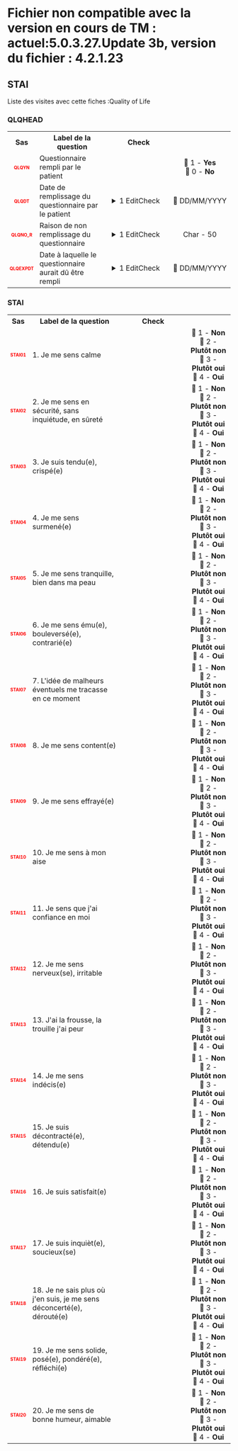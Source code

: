 # Fichier non compatible avec la version en cours de TM : actuel:5.0.3.27.Update 3b, version du fichier : 4.2.1.23  
## STAI 
Liste des visites avec cette fiches :Quality of Life 

### QLQHEAD 

<table style='width:100%;'>
<tr>
<th style='width:50px; text-align:center;'><strong>Sas</strong></th>
<th style='width:600px; text-align:center;'><strong>Label de la question </strong></th>
<th style='width:300px; text-align:center;'><strong>Check</strong></th>
<th style='width:300px; text-align:center;'><strongRéponses possibles</strong></th>
</tr>
<tr>
 <tr> 
<td style='width:50px; text-align:center; color:red; font-size: 10px;'> <b> QLQYN </b></td> 
 <td style='width:600px; text-align:left;'> Questionnaire rempli par le patient</td>
 <td style='width:600px; text-align:left;'>   </td>
 <td style='width:300px; text-align:center;'> 🔘 1 - <b>Yes</b> <br>🔘 0 - <b>No</b> <br> </td> 
 </tr>
 <tr> 
<td style='width:50px; text-align:center; color:red; font-size: 10px;'> <b> QLQDT </b></td> 
 <td style='width:600px; text-align:left;'> Date de remplissage du questionnaire par le patient</td>
 <td style='width:600px; text-align:left;'>  <details> <summary>1 EditCheck </summary><table><tr><td> 5:[QLQHEAD.*][QLQDT]</td> </tr><tr> <td> <pre><code class='javascript'>#Action Expression 
[QLQHEAD][QLQYN] == '1'; 
#data Expression 
 
</code></pre> </td><td> This item is required.</td> </tr></table></details> </td>
 <td style='width:300px; text-align:center;'> 📅 DD/MM/YYYY  </td> 
 </tr>
 <tr> 
<td style='width:50px; text-align:center; color:red; font-size: 10px;'> <b> QLQNO_R </b></td> 
 <td style='width:600px; text-align:left;'> Raison de non remplissage du questionnaire</td>
 <td style='width:600px; text-align:left;'>  <details> <summary>1 EditCheck </summary><table><tr><td> 5:[QLQHEAD.*][QLQNO_R]</td> </tr><tr> <td> <pre><code class='javascript'>#Action Expression 
[QLQHEAD][QLQYN] == '0'; 
#data Expression 
 
</code></pre> </td><td> This item is required.</td> </tr></table></details> </td>
 <td style='width:300px; text-align:center;'> Char - 50 </td> 
 </tr>
 <tr> 
<td style='width:50px; text-align:center; color:red; font-size: 10px;'> <b> QLQEXPDT </b></td> 
 <td style='width:600px; text-align:left;'> Date à laquelle le questionnaire aurait dû être rempli</td>
 <td style='width:600px; text-align:left;'>  <details> <summary>1 EditCheck </summary><table><tr><td> 5:[QLQHEAD.*][QLQEXPDT]</td> </tr><tr> <td> <pre><code class='javascript'>#Action Expression 
[QLQHEAD][QLQYN] == '0'; 
#data Expression 
 
</code></pre> </td><td> This item is required.</td> </tr></table></details> </td>
 <td style='width:300px; text-align:center;'> 📅 DD/MM/YYYY  </td> 
 </tr>
</table>

### STAI 

<table style='width:100%;'>
<tr>
<th style='width:50px; text-align:center;'><strong>Sas</strong></th>
<th style='width:600px; text-align:center;'><strong>Label de la question </strong></th>
<th style='width:300px; text-align:center;'><strong>Check</strong></th>
<th style='width:300px; text-align:center;'><strongRéponses possibles</strong></th>
</tr>
<tr>
 <tr> 
<td style='width:50px; text-align:center; color:red; font-size: 10px;'> <b> STAI01 </b></td> 
 <td style='width:600px; text-align:left;'> 1. Je me sens calme</td>
 <td style='width:600px; text-align:left;'>   </td>
 <td style='width:300px; text-align:center;'> 🔘 1 - <b>Non</b> <br>🔘 2 - <b>Plutôt non</b> <br>🔘 3 - <b>Plutôt oui</b> <br>🔘 4 - <b>Oui</b> <br> </td> 
 </tr>
 <tr> 
<td style='width:50px; text-align:center; color:red; font-size: 10px;'> <b> STAI02 </b></td> 
 <td style='width:600px; text-align:left;'> 2. Je me sens en sécurité, sans inquiétude, en sûreté</td>
 <td style='width:600px; text-align:left;'>   </td>
 <td style='width:300px; text-align:center;'> 🔘 1 - <b>Non</b> <br>🔘 2 - <b>Plutôt non</b> <br>🔘 3 - <b>Plutôt oui</b> <br>🔘 4 - <b>Oui</b> <br> </td> 
 </tr>
 <tr> 
<td style='width:50px; text-align:center; color:red; font-size: 10px;'> <b> STAI03 </b></td> 
 <td style='width:600px; text-align:left;'> 3. Je suis tendu(e), crispé(e)</td>
 <td style='width:600px; text-align:left;'>   </td>
 <td style='width:300px; text-align:center;'> 🔘 1 - <b>Non</b> <br>🔘 2 - <b>Plutôt non</b> <br>🔘 3 - <b>Plutôt oui</b> <br>🔘 4 - <b>Oui</b> <br> </td> 
 </tr>
 <tr> 
<td style='width:50px; text-align:center; color:red; font-size: 10px;'> <b> STAI04 </b></td> 
 <td style='width:600px; text-align:left;'> 4. Je me sens surmené(e)</td>
 <td style='width:600px; text-align:left;'>   </td>
 <td style='width:300px; text-align:center;'> 🔘 1 - <b>Non</b> <br>🔘 2 - <b>Plutôt non</b> <br>🔘 3 - <b>Plutôt oui</b> <br>🔘 4 - <b>Oui</b> <br> </td> 
 </tr>
 <tr> 
<td style='width:50px; text-align:center; color:red; font-size: 10px;'> <b> STAI05 </b></td> 
 <td style='width:600px; text-align:left;'> 5. Je me sens tranquille, bien dans ma peau</td>
 <td style='width:600px; text-align:left;'>   </td>
 <td style='width:300px; text-align:center;'> 🔘 1 - <b>Non</b> <br>🔘 2 - <b>Plutôt non</b> <br>🔘 3 - <b>Plutôt oui</b> <br>🔘 4 - <b>Oui</b> <br> </td> 
 </tr>
 <tr> 
<td style='width:50px; text-align:center; color:red; font-size: 10px;'> <b> STAI06 </b></td> 
 <td style='width:600px; text-align:left;'> 6. Je me sens ému(e), bouleversé(e), contrarié(e)</td>
 <td style='width:600px; text-align:left;'>   </td>
 <td style='width:300px; text-align:center;'> 🔘 1 - <b>Non</b> <br>🔘 2 - <b>Plutôt non</b> <br>🔘 3 - <b>Plutôt oui</b> <br>🔘 4 - <b>Oui</b> <br> </td> 
 </tr>
 <tr> 
<td style='width:50px; text-align:center; color:red; font-size: 10px;'> <b> STAI07 </b></td> 
 <td style='width:600px; text-align:left;'> 7. L'idée de malheurs éventuels me tracasse en ce moment</td>
 <td style='width:600px; text-align:left;'>   </td>
 <td style='width:300px; text-align:center;'> 🔘 1 - <b>Non</b> <br>🔘 2 - <b>Plutôt non</b> <br>🔘 3 - <b>Plutôt oui</b> <br>🔘 4 - <b>Oui</b> <br> </td> 
 </tr>
 <tr> 
<td style='width:50px; text-align:center; color:red; font-size: 10px;'> <b> STAI08 </b></td> 
 <td style='width:600px; text-align:left;'> 8. Je me sens content(e)</td>
 <td style='width:600px; text-align:left;'>   </td>
 <td style='width:300px; text-align:center;'> 🔘 1 - <b>Non</b> <br>🔘 2 - <b>Plutôt non</b> <br>🔘 3 - <b>Plutôt oui</b> <br>🔘 4 - <b>Oui</b> <br> </td> 
 </tr>
 <tr> 
<td style='width:50px; text-align:center; color:red; font-size: 10px;'> <b> STAI09 </b></td> 
 <td style='width:600px; text-align:left;'> 9. Je me sens effrayé(e)</td>
 <td style='width:600px; text-align:left;'>   </td>
 <td style='width:300px; text-align:center;'> 🔘 1 - <b>Non</b> <br>🔘 2 - <b>Plutôt non</b> <br>🔘 3 - <b>Plutôt oui</b> <br>🔘 4 - <b>Oui</b> <br> </td> 
 </tr>
 <tr> 
<td style='width:50px; text-align:center; color:red; font-size: 10px;'> <b> STAI10 </b></td> 
 <td style='width:600px; text-align:left;'> 10. Je me sens à mon aise</td>
 <td style='width:600px; text-align:left;'>   </td>
 <td style='width:300px; text-align:center;'> 🔘 1 - <b>Non</b> <br>🔘 2 - <b>Plutôt non</b> <br>🔘 3 - <b>Plutôt oui</b> <br>🔘 4 - <b>Oui</b> <br> </td> 
 </tr>
 <tr> 
<td style='width:50px; text-align:center; color:red; font-size: 10px;'> <b> STAI11 </b></td> 
 <td style='width:600px; text-align:left;'> 11. Je sens que j'ai confiance en moi</td>
 <td style='width:600px; text-align:left;'>   </td>
 <td style='width:300px; text-align:center;'> 🔘 1 - <b>Non</b> <br>🔘 2 - <b>Plutôt non</b> <br>🔘 3 - <b>Plutôt oui</b> <br>🔘 4 - <b>Oui</b> <br> </td> 
 </tr>
 <tr> 
<td style='width:50px; text-align:center; color:red; font-size: 10px;'> <b> STAI12 </b></td> 
 <td style='width:600px; text-align:left;'> 12. Je me sens nerveux(se), irritable</td>
 <td style='width:600px; text-align:left;'>   </td>
 <td style='width:300px; text-align:center;'> 🔘 1 - <b>Non</b> <br>🔘 2 - <b>Plutôt non</b> <br>🔘 3 - <b>Plutôt oui</b> <br>🔘 4 - <b>Oui</b> <br> </td> 
 </tr>
 <tr> 
<td style='width:50px; text-align:center; color:red; font-size: 10px;'> <b> STAI13 </b></td> 
 <td style='width:600px; text-align:left;'> 13. J'ai la frousse, la trouille j'ai peur</td>
 <td style='width:600px; text-align:left;'>   </td>
 <td style='width:300px; text-align:center;'> 🔘 1 - <b>Non</b> <br>🔘 2 - <b>Plutôt non</b> <br>🔘 3 - <b>Plutôt oui</b> <br>🔘 4 - <b>Oui</b> <br> </td> 
 </tr>
 <tr> 
<td style='width:50px; text-align:center; color:red; font-size: 10px;'> <b> STAI14 </b></td> 
 <td style='width:600px; text-align:left;'> 14. Je me sens indécis(e)</td>
 <td style='width:600px; text-align:left;'>   </td>
 <td style='width:300px; text-align:center;'> 🔘 1 - <b>Non</b> <br>🔘 2 - <b>Plutôt non</b> <br>🔘 3 - <b>Plutôt oui</b> <br>🔘 4 - <b>Oui</b> <br> </td> 
 </tr>
 <tr> 
<td style='width:50px; text-align:center; color:red; font-size: 10px;'> <b> STAI15 </b></td> 
 <td style='width:600px; text-align:left;'> 15. Je suis décontracté(e), détendu(e)</td>
 <td style='width:600px; text-align:left;'>   </td>
 <td style='width:300px; text-align:center;'> 🔘 1 - <b>Non</b> <br>🔘 2 - <b>Plutôt non</b> <br>🔘 3 - <b>Plutôt oui</b> <br>🔘 4 - <b>Oui</b> <br> </td> 
 </tr>
 <tr> 
<td style='width:50px; text-align:center; color:red; font-size: 10px;'> <b> STAI16 </b></td> 
 <td style='width:600px; text-align:left;'> 16. Je suis satisfait(e)</td>
 <td style='width:600px; text-align:left;'>   </td>
 <td style='width:300px; text-align:center;'> 🔘 1 - <b>Non</b> <br>🔘 2 - <b>Plutôt non</b> <br>🔘 3 - <b>Plutôt oui</b> <br>🔘 4 - <b>Oui</b> <br> </td> 
 </tr>
 <tr> 
<td style='width:50px; text-align:center; color:red; font-size: 10px;'> <b> STAI17 </b></td> 
 <td style='width:600px; text-align:left;'> 17. Je suis inquièt(e), soucieux(se)</td>
 <td style='width:600px; text-align:left;'>   </td>
 <td style='width:300px; text-align:center;'> 🔘 1 - <b>Non</b> <br>🔘 2 - <b>Plutôt non</b> <br>🔘 3 - <b>Plutôt oui</b> <br>🔘 4 - <b>Oui</b> <br> </td> 
 </tr>
 <tr> 
<td style='width:50px; text-align:center; color:red; font-size: 10px;'> <b> STAI18 </b></td> 
 <td style='width:600px; text-align:left;'> 18. Je ne sais plus où j'en suis, je me sens déconcerté(e), dérouté(e)</td>
 <td style='width:600px; text-align:left;'>   </td>
 <td style='width:300px; text-align:center;'> 🔘 1 - <b>Non</b> <br>🔘 2 - <b>Plutôt non</b> <br>🔘 3 - <b>Plutôt oui</b> <br>🔘 4 - <b>Oui</b> <br> </td> 
 </tr>
 <tr> 
<td style='width:50px; text-align:center; color:red; font-size: 10px;'> <b> STAI19 </b></td> 
 <td style='width:600px; text-align:left;'> 19. Je me sens solide, posé(e), pondéré(e), réfléchi(e)</td>
 <td style='width:600px; text-align:left;'>   </td>
 <td style='width:300px; text-align:center;'> 🔘 1 - <b>Non</b> <br>🔘 2 - <b>Plutôt non</b> <br>🔘 3 - <b>Plutôt oui</b> <br>🔘 4 - <b>Oui</b> <br> </td> 
 </tr>
 <tr> 
<td style='width:50px; text-align:center; color:red; font-size: 10px;'> <b> STAI20 </b></td> 
 <td style='width:600px; text-align:left;'> 20. Je me sens de bonne humeur, aimable</td>
 <td style='width:600px; text-align:left;'>   </td>
 <td style='width:300px; text-align:center;'> 🔘 1 - <b>Non</b> <br>🔘 2 - <b>Plutôt non</b> <br>🔘 3 - <b>Plutôt oui</b> <br>🔘 4 - <b>Oui</b> <br> </td> 
 </tr>
</table>


